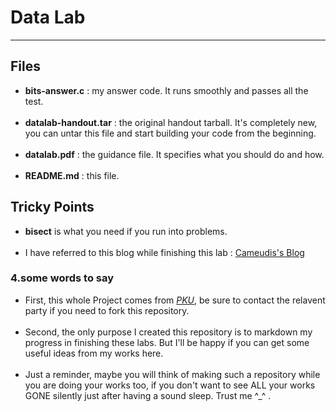 # Data Lab
---
## Files
* __bits-answer.c__ : 
  my answer code. It runs smoothly and passes all the test. <br/><br/>
* __datalab-handout.tar__ : 
  the original handout tarball. It's completely new,   you can untar this file and start building your code from the beginning.<br/><br/>
* __datalab.pdf__ : 
  the guidance file. It specifies what you should do and how.<br/><br/>
* __README.md__ : this file.

## Tricky Points
* __bisect__ is what you need if you run into problems.<br/><br/>
* I have referred to this blog while finishing this lab : [Cameudis's Blog](https://www.cameudis.com/Tech/CSAPP/1b2c81a4ea2a.html)

### 4.some words to say
* First, this whole Project comes from [_PKU_](https://www.pku.edu.cn), be sure to contact the relavent party if you need to fork this repository.<br/><br/>
* Second, the only purpose I created this repository is to markdown my progress in finishing these labs. But I'll be happy if you can get some useful ideas from my works here.<br/><br/>
* Just a reminder, maybe you will think of making such a repository while you are doing your works too, if you don't want to see ALL your works GONE silently just after having a sound sleep. Trust me \^_^ .